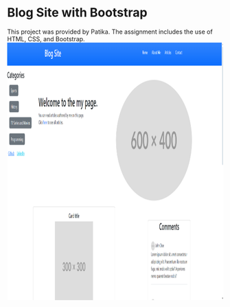 # Blog Site with Bootstrap
This project was provided by Patika. The assignment includes the use of HTML, CSS, and Bootstrap.
<img src="bootstrapblog.png" alt="alt yazı" width="800" height="600">
